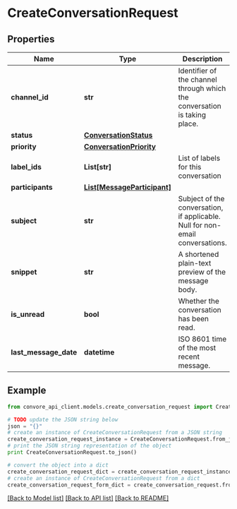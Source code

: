 # CreateConversationRequest


## Properties

Name | Type | Description | Notes
------------ | ------------- | ------------- | -------------
**channel_id** | **str** | Identifier of the channel through which the conversation is taking place. | 
**status** | [**ConversationStatus**](ConversationStatus.md) |  | [optional] 
**priority** | [**ConversationPriority**](ConversationPriority.md) |  | [optional] 
**label_ids** | **List[str]** | List of labels for this conversation | 
**participants** | [**List[MessageParticipant]**](MessageParticipant.md) |  | 
**subject** | **str** | Subject of the conversation, if applicable. Null for non-email conversations. | [optional] 
**snippet** | **str** | A shortened plain-text preview of the message body. | [optional] 
**is_unread** | **bool** | Whether the conversation has been read. | [optional] 
**last_message_date** | **datetime** | ISO 8601 time of the most recent message. | [optional] 

## Example

```python
from convore_api_client.models.create_conversation_request import CreateConversationRequest

# TODO update the JSON string below
json = "{}"
# create an instance of CreateConversationRequest from a JSON string
create_conversation_request_instance = CreateConversationRequest.from_json(json)
# print the JSON string representation of the object
print CreateConversationRequest.to_json()

# convert the object into a dict
create_conversation_request_dict = create_conversation_request_instance.to_dict()
# create an instance of CreateConversationRequest from a dict
create_conversation_request_form_dict = create_conversation_request.from_dict(create_conversation_request_dict)
```
[[Back to Model list]](../README.md#documentation-for-models) [[Back to API list]](../README.md#documentation-for-api-endpoints) [[Back to README]](../README.md)


